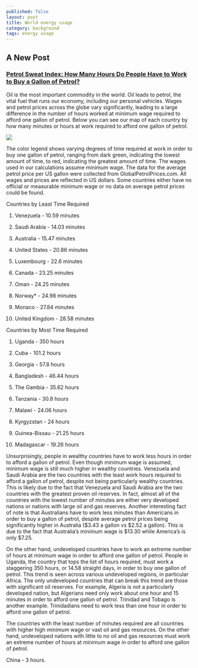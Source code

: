 ```yaml
---
published: false
layout: post
title: World energy usage
category: background
tags: energy usage
---
```

## A New Post



### [Petrol Sweat Index: How Many Hours Do People Have to Work to Buy a Gallon of Petrol?](https://howmuch.net/articles/the-petrol-sweat-index)

Oil is the most important commodity in the world. Oil leads to petrol, the vital fuel that runs our economy, including our personal vehicles. Wages and petrol prices across the globe vary significantly, leading to a large difference in the number of hours worked at minimum wage required to afford one gallon of petrol. Below you can see our map of each country by how many minutes or hours at work required to afford one gallon of petrol.


![](https://cdn.howmuch.net/content/images/1600/work-hours-gallon-petrol-dd98.jpg)


The color legend shows varying degrees of time required at work in order to buy one gallon of petrol, ranging from dark green, indicating the lowest amount of time, to red, indicating the greatest amount of time. The wages used in our calculations assume minimum wage. The data for the average petrol price per US gallon were collected from GlobalPetrolPrices.com. All wages and prices are reflected in US dollars. Some countries either have no official or measurable minimum wage or no data on average petrol prices could be found.

Countries by Least Time Required
1. Venezuela - 10.59 minutes

2. Saudi Arabia - 14.03 minutes

3. Australia - 15.47 minutes

4. United States - 20.86 minutes

5. Luxembourg - 22.6 minutes

6. Canada - 23.25 minutes

7. Oman - 24.25 minutes

8. Norway* - 24.98 minutes

9. Monaco - 27.84 minutes

10. United Kingdom - 28.58 minutes

Countries by Most Time Required
1. Uganda - 350 hours

2. Cuba - 101.2 hours

3. Georgia - 57.8 hours

4. Bangladesh - 46.44 hours

5. The Gambia - 35.62 hours

6. Tanzania - 30.8 hours

7. Malawi - 24.06 hours

8. Kyrgyzstan - 24 hours

9. Guinea-Bissau - 21.25 hours

10. Madagascar - 19.26 hours

Unsurprisingly, people in wealthy countries have to work less hours in order to afford a gallon of petrol. Even though minimum wage is assumed, minimum wage is still much higher in wealthy countries. Venezuela and Saudi Arabia are the two countries with the least work hours required to afford a gallon of petrol, despite not being particularly wealthy countries. This is likely due to the fact that Venezuela and Saudi Arabia are the two countries with the greatest proven oil reserves.  In fact, almost all of the countries with the lowest number of minutes are either very developed nations or nations with large oil and gas reserves. Another interesting fact of note is that Australians have to work less minutes than Americans in order to buy a gallon of petrol, despite average petrol prices being significantly higher in Australia ($3.43 a gallon vs $2.52 a gallon). This is due to the fact that Australia’s minimum wage is $13.30 while America’s is only $7.25.

On the other hand, undeveloped countries have to work an extreme number of hours at minimum wage in order to afford one gallon of petrol. People in Uganda, the country that tops the list of hours required, must work a staggering 350 hours, or 14.58 straight days, in order to buy one gallon of petrol. This trend is seen across various undeveloped regions, in particular Africa. The only undeveloped countries that can break this trend are those with significant oil reserves. For example, Algeria is not a particularly developed nation, but Algerians need only work about one hour and 15 minutes in order to afford one gallon of petrol. Trinidad and Tobago is another example. Trinidadians need to work less than one hour in order to afford one gallon of petrol.

The countries with the least number of minutes required are all countries with higher high minimum wage or vast oil and gas resources. On the other hand, undeveloped nations with little to no oil and gas resources must work an extreme number of hours at minimum wage in order to afford one gallon of petrol.

China - 3 hours.




